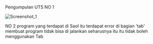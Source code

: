Pengumpulan UTS NO 1

![Screenshot_1](https://user-images.githubusercontent.com/72425140/120765920-e5928e80-c543-11eb-8517-5340c5bd4810.jpg)


NO 2
program yang terdapat di Saol itu terdapat error di bagian 'tab' membuat program tidak bisa di jalankan seharusnya itu itu tidak boleh menggunakan Tab 

